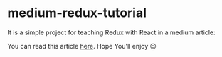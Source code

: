 # medium-redux-tutorial
It is a simple project for teaching Redux with React in a medium article:

You can read this article [here](https://amirmohammadfakhimi.medium.com/getting-started-redux-with-react-fa95504be485). Hope You'll enjoy 😉
